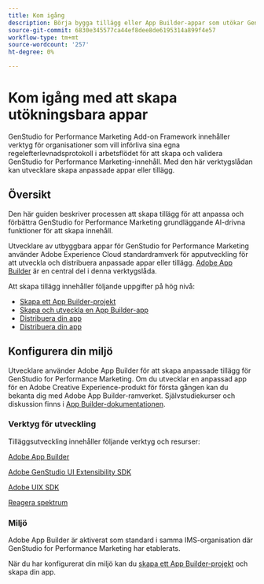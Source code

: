 ```yaml
---
title: Kom igång
description: Börja bygga tillägg eller App Builder-appar som utökar GenStudio for Performance Marketing.
source-git-commit: 6830e345577ca44ef8dee8de6195314a899f4e57
workflow-type: tm+mt
source-wordcount: '257'
ht-degree: 0%

---
```


# Kom igång med att skapa utökningsbara appar

GenStudio for Performance Marketing Add-on Framework innehåller verktyg för organisationer som vill införliva sina egna regelefterlevnadsprotokoll i arbetsflödet för att skapa och validera GenStudio for Performance Marketing-innehåll. Med den här verktygslådan kan utvecklare skapa anpassade appar eller tillägg.

## Översikt

Den här guiden beskriver processen att skapa tillägg för att anpassa och förbättra GenStudio for Performance Marketing grundläggande AI-drivna funktioner för att skapa innehåll.

Utvecklare av utbyggbara appar för GenStudio for Performance Marketing använder Adobe Experience Cloud standardramverk för apputveckling för att utveckla och distribuera anpassade appar eller tillägg. [Adobe App Builder](https://developer.adobe.com/app-builder/) är en central del i denna verktygslåda.

Att skapa tillägg innehåller följande uppgifter på hög nivå:

* [Skapa ett App Builder-projekt](create-project.md)
* [Skapa och utveckla en App Builder-app](create-app.md)
* [Distribuera din app](deploy-app.md)
* [Distribuera din app](distribute-app.md)

## Konfigurera din miljö

Utvecklare använder Adobe App Builder för att skapa anpassade tillägg för GenStudio for Performance Marketing. Om du utvecklar en anpassad app för en Adobe Creative Experience-produkt för första gången kan du bekanta dig med Adobe App Builder-ramverket. Självstudiekurser och diskussion finns i [App Builder-dokumentationen](https://developer.adobe.com/app-builder/docs/overview/).

### Verktyg för utveckling

Tilläggsutveckling innehåller följande verktyg och resurser:

[Adobe App Builder](https://developer.adobe.com/app-builder/)

[Adobe GenStudio UI Extensibility SDK](https://github.com/adobe/genstudio-uix-sdk)

[Adobe UIX SDK](https://github.com/adobe/uix-sdk)

[Reagera spektrum](https://react-spectrum.adobe.com/react-spectrum/getting-started.html)

### Miljö

Adobe App Builder är aktiverat som standard i samma IMS-organisation där GenStudio for Performance Marketing har etablerats.

När du har konfigurerat din miljö kan du [skapa ett App Builder-projekt](create-project.md) och skapa din app.
